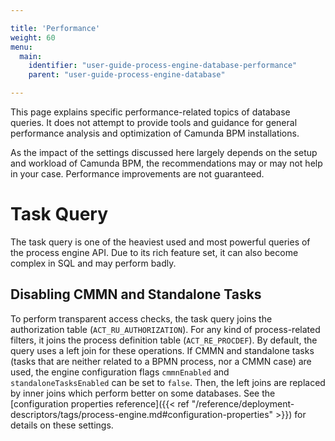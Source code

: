 ```yaml
---

title: 'Performance'
weight: 60
menu:
  main:
    identifier: "user-guide-process-engine-database-performance"
    parent: "user-guide-process-engine-database"

---
```


This page explains specific performance-related topics of database queries. It does not attempt to provide tools and guidance for general performance analysis and optimization of Camunda BPM installations. 

As the impact of the settings discussed here largely depends on the setup and workload of Camunda BPM, the recommendations may or may not help in your case. Performance improvements are not guaranteed.

# Task Query

The task query is one of the heaviest used and most powerful queries of the process engine API. Due to its rich feature set, it can also become complex in SQL and may perform badly. 

## Disabling CMMN and Standalone Tasks

To perform transparent access checks, the task query joins the authorization table (`ACT_RU_AUTHORIZATION`). For any kind of process-related filters, it joins the process definition table (`ACT_RE_PROCDEF`). By default, the query uses a left join for these operations. If CMMN and standalone tasks (tasks that are neither related to a BPMN process, nor a CMMN case) are used, the engine configuration flags `cmmnEnabled` and `standaloneTasksEnabled` can be set to `false`. Then, the left joins are replaced by inner joins which perform better on some databases. See the [configuration properties reference]({{< ref "/reference/deployment-descriptors/tags/process-engine.md#configuration-properties" >}}) for details on these settings.

